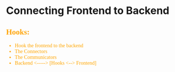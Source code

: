 # Connecting Frontend to Backend

<span style="font-family:Verdana; color:orange">

## Hooks:

- Hook the frontend to the backend
- The Connectors
- The Communicators
- Backend <-----> [Hooks <--> Frontend]

</span>

